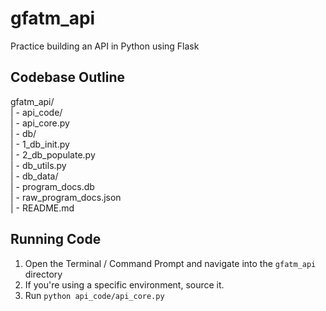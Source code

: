 # gfatm_api
Practice building an API in Python using Flask

## Codebase Outline
gfatm_api/  
| - api_code/  
  | - api_core.py  
  | - db/  
    | - 1_db_init.py  
    | - 2_db_populate.py  
    | - db_utils.py  
| - db_data/  
  | - program_docs.db  
  | - raw_program_docs.json  
| - README.md  

## Running Code
1. Open the Terminal / Command Prompt and navigate into the `gfatm_api` directory
2. If you're using a specific environment, source it.
3. Run `python api_code/api_core.py`
